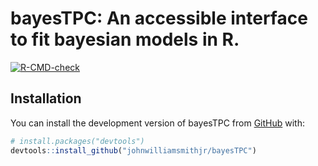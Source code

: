 
<!-- README.md is generated from README.Rmd. Please edit that file -->

# bayesTPC: An accessible interface to fit bayesian models in R.

<!-- badges: start -->

[![R-CMD-check](https://github.com/johnwilliamsmithjr/bayesTPC/actions/workflows/R-CMD-check.yaml/badge.svg)](https://github.com/johnwilliamsmithjr/bayesTPC/actions/workflows/R-CMD-check.yaml)
<!-- badges: end -->

## Installation

You can install the development version of bayesTPC from
[GitHub](https://github.com/) with:

``` r
# install.packages("devtools")
devtools::install_github("johnwilliamsmithjr/bayesTPC")
```
